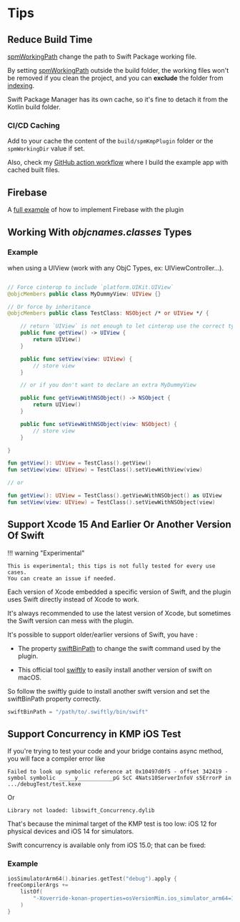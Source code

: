 # Tips

## Reduce Build Time

[spmWorkingPath](../references/swiftPackageConfig.md#spmworkingpath) change the path to Swift Package working file.

By setting [spmWorkingPath](https://github.com/frankois944/spm4Kmp/blob/cf80e65b3076d9e0bcd94a847e1209d4b9b91141/example/build.gradle.kts#L108C1-L108C104) outside the build folder, the working files won't be removed if you clean the project, and you can **exclude** the folder from [indexing](https://www.jetbrains.com/help/idea/indexing.html#exclude).

Swift Package Manager has its own cache, so it's fine to detach it from the Kotlin build folder.

### CI/CD Caching

Add to your cache the content of the `build/spmKmpPlugin` folder or the `spmWorkingDir` value if set.

Also, check my [GitHub action workflow](https://github.com/frankois944/spm4Kmp/blob/main/.github/workflows/pre-merge.yaml) where I build the example app with cached built files.

## Firebase

A [full example](https://github.com/frankois944/FirebaseKmpDemo) of how to implement Firebase with the plugin

## Working With _objcnames.classes_ Types

### Example

when using a UIView (work with any ObjC Types, ex: UIViewController...).

``` swift title="mySwiftBridge.swift"

// Force cinterop to include `platform.UIKit.UIView`
@objcMembers public class MyDummyView: UIView {}

// Or force by inheritance
@objcMembers public class TestClass: NSObject /* or UIView */ {

    // return `UIView` is not enough to let cinterop use the correct type
    public func getView() -> UIView {
        return UIView()
    }

    public func setView(view: UIView) {
        // store view
    }

    // or if you don't want to declare an extra MyDummyView

    public func getViewWithNSObject() -> NSObject {
        return UIView()
    }

    public func setViewWithNSObject(view: NSObject) {
        // store view
    }

}
```
``` kotlin title="iosMain/myKotlinFile.kt"
fun getView(): UIView = TestClass().getView()
fun setView(view: UIView) = TestClass().setViewWithView(view)

// or

fun getView(): UIView = TestClass().getViewWithNSObject() as UIView
fun setView(view: UIView) = TestClass().setViewWithNSObject(view)
```

## Support Xcode 15 And Earlier Or Another Version Of Swift

!!! warning "Experimental"

    This is experimental; this tips is not fully tested for every use cases.
    You can create an issue if needed.

Each version of Xcode embedded a specific version of Swift, and the plugin uses Swift directly instead of Xcode to work.

It's always recommended to use the latest version of Xcode, but sometimes the Swift version can mess with the plugin.

It's possible to support older/earlier versions of Swift, you have :

- The property [swiftBinPath](../references/swiftPackageConfig.md#swiftbinpath) to change the swift command used by the plugin.

- This official tool [swiftly](https://www.swift.org/blog/introducing-swiftly_10/) to easily install another version of swift on macOS.

So follow the swiftly guide to install another swift version and set the swiftBinPath property correctly.

```kotlin
swiftBinPath = "/path/to/.swiftly/bin/swift"
```

## Support Concurrency in KMP iOS Test

If you're trying to test your code and your bridge contains async method, you will face a compiler error like

```
Failed to look up symbolic reference at 0x10497d0f5 - offset 342419 - symbol symbolic _____y___________pG ScC 4Nats10ServerInfoV s5ErrorP in .../debugTest/test.kexe
```

Or

```
Library not loaded: libswift_Concurrency.dylib
```

That's because the minimal target of the KMP test is too low: iOS 12 for physical devices and iOS 14 for simulators.

Swift concurrency is available only from iOS 15.0; that can be fixed:

### Example

```kotlin
iosSimulatorArm64().binaries.getTest("debug").apply {
freeCompilerArgs +=
    listOf(
        "-Xoverride-konan-properties=osVersionMin.ios_simulator_arm64=16.0",
    )
}
```


